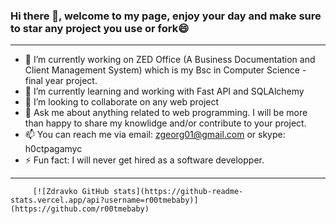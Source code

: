 ### Hi there 👋, welcome to my page, enjoy your day and make sure to star any project you use or fork😄

<hr>

- 🔭 I’m currently working on ZED Office (A Business Documentation and Client Management System) which is my Bsc in Computer Science - final year project. 
- 🌱 I’m currently learning and working with Fast API and SQLAlchemy
- 👯 I’m looking to collaborate on any web project
- 💬 Ask me about anything related to web programming. I will be more than happy to share my knowlidge and/or contribute to your project.
- 📫 You can reach me via email: zgeorg01@gmail.com or skype: h0ctpagamyc
- ⚡ Fun fact: I will never get hired as a software developper.

<hr>





         [![Zdravko GitHub stats](https://github-readme-stats.vercel.app/api?username=r00tmebaby)](https://github.com/r00tmebaby)
